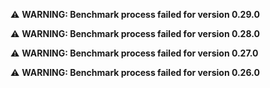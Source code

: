 ⚠️ **WARNING: Benchmark process failed for version 0.29.0**

⚠️ **WARNING: Benchmark process failed for version 0.28.0**

⚠️ **WARNING: Benchmark process failed for version 0.27.0**

⚠️ **WARNING: Benchmark process failed for version 0.26.0**
